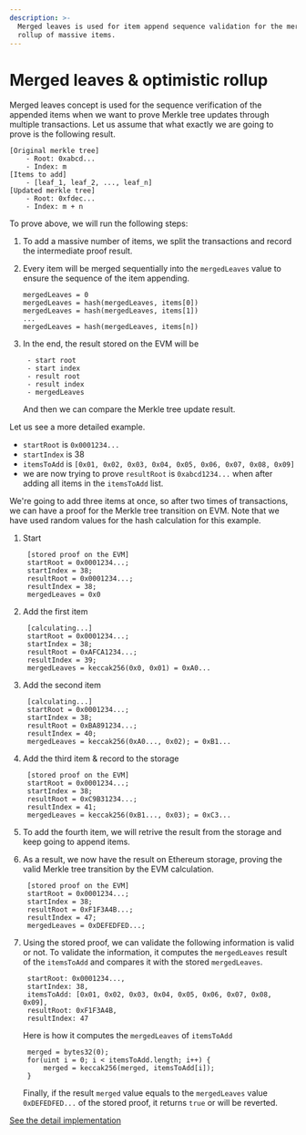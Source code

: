 ```yaml
---
description: >-
  Merged leaves is used for item append sequence validation for the merkle tree
  rollup of massive items.
---
```


# Merged leaves & optimistic rollup

Merged leaves concept is used for the sequence verification of the appended items when we want to prove Merkle tree updates through multiple transactions. Let us assume that what exactly we are going to prove is the following result.

```text
[Original merkle tree]
    - Root: 0xabcd...
    - Index: m
[Items to add]
    - [leaf_1, leaf_2, ..., leaf_n]
[Updated merkle tree]
    - Root: 0xfdec...
    - Index: m + n
```

To prove above, we will run the following steps:

1. To add a massive number of items, we split the transactions and record the intermediate proof result.
2. Every item will be merged sequentially into the `mergedLeaves` value to ensure the sequence of the item appending.

   ```text
   mergedLeaves = 0
   mergedLeaves = hash(mergedLeaves, items[0])
   mergedLeaves = hash(mergedLeaves, items[1])
   ...
   mergedLeaves = hash(mergedLeaves, items[n])
   ```

3. In the end, the result stored on the EVM will be

   ```text
    - start root
    - start index
    - result root
    - result index
    - mergedLeaves
   ```

   And then we can compare the Merkle tree update result.

Let us see a more detailed example.

* `startRoot` is `0x0001234...`
* `startIndex` is 38
* `itemsToAdd` is `[0x01, 0x02, 0x03, 0x04, 0x05, 0x06, 0x07, 0x08, 0x09]`
* we are now trying to prove `resultRoot` is `0xabcd1234...` when after adding all items in the `itemsToAdd` list.

We're going to add three items at once, so after two times of transactions, we can have a proof for the Merkle tree transition on EVM. Note that we have used random values for the hash calculation for this example.

1. Start

   ```text
    [stored proof on the EVM]
    startRoot = 0x0001234...;
    startIndex = 38;
    resultRoot = 0x0001234...;
    resultIndex = 38;
    mergedLeaves = 0x0
   ```

2. Add the first item

   ```text
    [calculating...]
    startRoot = 0x0001234...;
    startIndex = 38;
    resultRoot = 0xAFCA1234...;
    resultIndex = 39;
    mergedLeaves = keccak256(0x0, 0x01) = 0xA0...
   ```

3. Add the second item

   ```text
    [calculating...]
    startRoot = 0x0001234...;
    startIndex = 38;
    resultRoot = 0xBA891234...;
    resultIndex = 40;
    mergedLeaves = keccak256(0xA0..., 0x02); = 0xB1...
   ```

4. Add the third item & record to the storage

   ```text
    [stored proof on the EVM]
    startRoot = 0x0001234...;
    startIndex = 38;
    resultRoot = 0xC9B31234...;
    resultIndex = 41;
    mergedLeaves = keccak256(0xB1..., 0x03); = 0xC3...
   ```

5. To add the fourth item, we will retrive the result from the storage and keep going to append items.
6. As a result, we now have the result on Ethereum storage, proving the valid Merkle tree transition by the EVM calculation.

   ```text
    [stored proof on the EVM]
    startRoot = 0x0001234...;
    startIndex = 38;
    resultRoot = 0xF1F3A4B...;
    resultIndex = 47;
    mergedLeaves = 0xDEFEDFED...;
   ```

7. Using the stored proof, we can validate the following information is valid or not. To validate the information, it computes the `mergedLeaves` result of the `itemsToAdd` and compares it with the stored `mergedLeaves`. 

   ```text
    startRoot: 0x0001234...,
    startIndex: 38,
    itemsToAdd: [0x01, 0x02, 0x03, 0x04, 0x05, 0x06, 0x07, 0x08, 0x09],
    resultRoot: 0xF1F3A4B,
    resultIndex: 47
   ```

    Here is how it computes the `mergedLeaves` of `itemsToAdd`

   ```text
    merged = bytes32(0);
    for(uint i = 0; i < itemsToAdd.length; i++) {
        merged = keccak256(merged, itemsToAdd[i]);
    }
   ```

   Finally, if the result `merged` value equals to the `mergedLeaves` value `0xDEFEDFED...` of the stored proof, it returns `true` or will be reverted.

[See the detail implementation](https://github.com/wanseob/zkopru/blob/034ad7b41eca2a9fc0d344a5b5a8a4525e904c96/packages/contracts/contracts/libraries/Tree.sol#L155)

